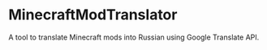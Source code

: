 # MinecraftModTranslator
A tool to translate Minecraft mods into Russian using Google Translate API.
